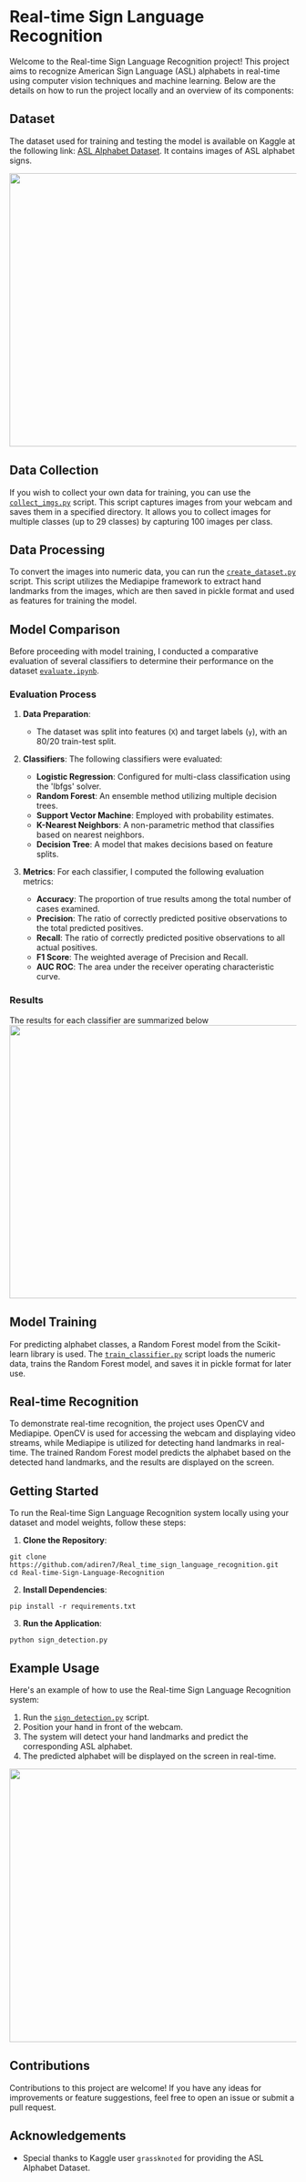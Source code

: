 # Real-time Sign Language Recognition

Welcome to the Real-time Sign Language Recognition project! This project aims to recognize American Sign Language (ASL) alphabets in real-time using computer vision techniques and machine learning. Below are the details on how to run the project locally and an overview of its components:

## Dataset

The dataset used for training and testing the model is available on Kaggle at the following link: [ASL Alphabet Dataset](https://www.kaggle.com/datasets/grassknoted/asl-alphabet). It contains images of ASL alphabet signs.

<img src="https://github.com/adiren7/Real_time_sign_language_recognition/blob/main/media/sign%20language.PNG" width="680" height="480" />

## Data Collection

If you wish to collect your own data for training, you can use the [`collect_imgs.py`](https://github.com/adiren7/Real_time_sign_language_recognition/blob/main/collect_imgs.py) script. This script captures images from your webcam and saves them in a specified directory. It allows you to collect images for multiple classes (up to 29 classes) by capturing 100 images per class.


## Data Processing

To convert the images into numeric data, you can run the [`create_dataset.py`](https://github.com/adiren7/Real_time_sign_language_recognition/blob/main/create_dataset.py) script. This script utilizes the Mediapipe framework to extract hand landmarks from the images, which are then saved in pickle format and used as features for training the model.

## Model Comparison

Before proceeding with model training, I conducted a comparative evaluation of several classifiers to determine their performance on the dataset [`evaluate.ipynb`](https://github.com/adiren7/Real_time_sign_language_recognition/blob/main/evaluate.ipynb).
### Evaluation Process

1. **Data Preparation**:
   - The dataset was split into features (`X`) and target labels (`y`), with an 80/20 train-test split.

2. **Classifiers**:
   The following classifiers were evaluated:
   - **Logistic Regression**: Configured for multi-class classification using the 'lbfgs' solver.
   - **Random Forest**: An ensemble method utilizing multiple decision trees.
   - **Support Vector Machine**: Employed with probability estimates.
   - **K-Nearest Neighbors**: A non-parametric method that classifies based on nearest neighbors.
   - **Decision Tree**: A model that makes decisions based on feature splits.

3. **Metrics**:
   For each classifier, I computed the following evaluation metrics:
   - **Accuracy**: The proportion of true results among the total number of cases examined.
   - **Precision**: The ratio of correctly predicted positive observations to the total predicted positives.
   - **Recall**: The ratio of correctly predicted positive observations to all actual positives.
   - **F1 Score**: The weighted average of Precision and Recall.
   - **AUC ROC**: The area under the receiver operating characteristic curve.

### Results

The results for each classifier are summarized below
<img src="https://github.com/adiren7/Real_time_sign_language_recognition/blob/main/media/scores.PNG" width="680" height="480" />

## Model Training

For predicting alphabet classes, a Random Forest model from the Scikit-learn library is used. The [`train_classifier.py`](https://github.com/adiren7/Real_time_sign_language_recognition/blob/main/train_classifier.py) script loads the numeric data, trains the Random Forest model, and saves it in pickle format for later use.

## Real-time Recognition

To demonstrate real-time recognition, the project uses OpenCV and Mediapipe. OpenCV is used for accessing the webcam and displaying video streams, while Mediapipe is utilized for detecting hand landmarks in real-time. The trained Random Forest model predicts the alphabet based on the detected hand landmarks, and the results are displayed on the screen.

## Getting Started

To run the Real-time Sign Language Recognition system locally using your dataset and model weights, follow these steps:

1. **Clone the Repository**:
```
git clone https://github.com/adiren7/Real_time_sign_language_recognition.git
cd Real-time-Sign-Language-Recognition
```

2. **Install Dependencies**:
```
pip install -r requirements.txt
```

3. **Run the Application**:
```
python sign_detection.py
```

## Example Usage

Here's an example of how to use the Real-time Sign Language Recognition system:

1. Run the [`sign_detection.py`](https://github.com/adiren7/Real_time_sign_language_recognition/blob/main/sign_detection.py) script.
2. Position your hand in front of the webcam.
3. The system will detect your hand landmarks and predict the corresponding ASL alphabet.
4. The predicted alphabet will be displayed on the screen in real-time.

<img src="https://github.com/adiren7/Real_time_sign_language_recognition/blob/main/media/usage.png" width="680" height="480" />

## Contributions

Contributions to this project are welcome! If you have any ideas for improvements or feature suggestions, feel free to open an issue or submit a pull request.



## Acknowledgements

- Special thanks to Kaggle user `grassknoted` for providing the ASL Alphabet Dataset.
